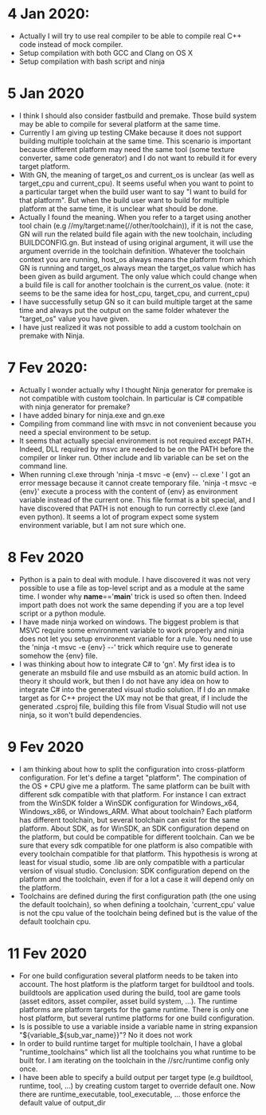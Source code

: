 # 4 Jan 2020:
- Actually I will try to use real compiler to be able to compile
real C++ code instead of mock compiler.
- Setup compilation with both GCC and Clang on OS X
- Setup compilation with bash script and ninja
# 5 Jan 2020
- I think I should also consider fastbuild and premake. Those build system may
be able to compile for several platform at the same time.
- Currently I am giving up testing CMake because it does not support building
multiple toolchain at the same time. This scenario is important because different
platform may need the same tool (some texture converter, same code generator) and I do not want to rebuild it for every target platform.
- With GN, the meaning of target_os and current_os is unclear (as well as target_cpu and current_cpu). It seems useful when you want to point to a particular target when the build user want to say "I want to build for that platform". But when the build user want to build for multiple platform at the same time, it is unclear what should be done.
- Actually I found the meaning. When you refer to a target using another tool chain (e.g //my/target:name(//other/toolchain)), if it is not the case, GN will run the related build file again with the new toolchain, including BUILDCONFIG.gn. But instead of using original argument, it will use the argument override in the toolchain definition. Whatever the toolchain context you are running, host_os always means the platform from which GN is running and target_os always mean the target_os value which has been given as build argument. The only value which could change when a build file is call for another toolchain is the current_os value. (note: it seems to be the same idea for host_cpu, target_cpu, and current_cpu)
- I have successfully setup GN so it can build multiple target at the same time and always put the output on the same folder whatever the "target_os" value you have given.
- I have just realized it was not possible to add a custom toolchain on premake with Ninja.
# 7 Fev 2020:
- Actually I wonder actually why I thought Ninja generator for premake is not compatible with custom toolchain. In particular is C# compatible with ninja generator for premake?
- I have added binary for ninja.exe and gn.exe
- Compiling from command line with msvc in not convenient because you need a special environment to be setup.
- It seems that actually special environment is not required except PATH. Indeed, DLL required by msvc are needed to be on the PATH before the compiler or linker run. Other include and lib variable can be set on the command line.
- When running cl.exe through 'ninja -t msvc -e {env} -- cl.exe ' I got an error message because it cannot create temporary file. 'ninja -t msvc -e {env}' execute a process with the content of {env} as environment variable instead of the current one. This file format is a bit special, and I have discovered that PATH is not enough to run correctly cl.exe (and even python). It seems a lot of program  expect some system environment variable, but I am not sure which one.
# 8 Fev 2020
- Python is a pain to deal with module. I have discovered it was not very possible to use a file as top-level script and as a module at the same time. I wonder why __name__=='__main__' trick is used so often then. Indeed import path does not work the same depending if you are a top level script or a python module.
- I have made ninja worked on windows. The biggest problem is that MSVC require some environment variable to work properly and ninja does not let you setup environment variable for a rule. You need to use the 'ninja -t msvc -e {env} --' trick which require use to generate somehow the {env} file.
- I was thinking about how to integrate C# to 'gn'. My first idea is to generate an msbuild file and use msbuild as an atomic build action. In theory it should work, but then I do not have any idea on how to integrate C# into the generated visual studio solution. If I do an nmake target as for C++ project the UX may not be that great, if I include the generated .csproj file, building this file from Visual Studio will not use ninja, so it won't build dependencies.
# 9 Fev 2020
- I am thinking about how to split the configuration into cross-platform configuration. For let's define a target "platform". The compination of the OS + CPU give me a platform. The same platform can be built with different sdk compatible with that platform. For instance I can extract from the WinSDK folder a WinSDK configuration for Windows_x64, Windows_x86, or Windows_ARM. What about toolchain? Each platform has different toolchain, but several toolchain can exist for the same platform. About SDK, as for WinSDK, an SDK configuration depend on the platform, but could be compatible for different toolchain. Can we be sure that every sdk compatible for one platform is also compatible with every toolchain compatible for that platform. This hypothesis is wrong at least for visual studio, some .lib are only compatible with a particular version of visual studio.
Conclusion: SDK configuration depend on the platform and the toolchain, even if for a lot a case it will depend only on the platform.
- Toolchains are defined during the first configuration path (the one using the default toolchain), so when defining a toolchain, 'current_cpu' value is not the cpu value of the toolchain being defined but is the value of the default toolchain cpu.
# 11 Fev 2020
- For one build configuration several platform needs to be taken into account. The host platform is the platform target for buildtool and tools. buildtools are application used during the build, tool are game tools (asset editors, asset compiler, asset build system, ...). The runtime platforms are platform targets for the game runtime. There is only one host platform, but several runtime platforms for one build configuration.
- Is is possible to use a variable inside a variable name in string expansion "${variable_${sub_var_name}}"? No it does not work
- In order to build runtime target for multiple toolchain, I have a global "runtime_toolchains" which list all the toolchains you what runtime to be built for. I am iterating on the toolchain in the //src/runtime config only once.
- I have been able to specify a build output per target type (e.g buildtool, runtime, tool, ...) by creating custom target to override default one. Now there are runtime_executable, tool_executable, ... those enforce the default value of output_dir
